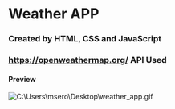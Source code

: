 # Weather APP

### Created by HTML, CSS and JavaScript
### https://openweathermap.org/ API Used

#### Preview
![C:\Users\msero\Desktop\weather_app.gif](C:\Users\msero\Desktop\weather_app.gif)